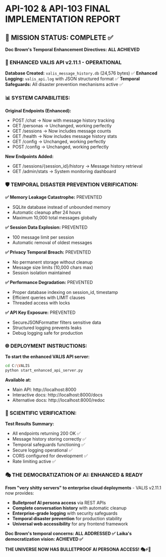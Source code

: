 # API-102 & API-103 FINAL IMPLEMENTATION REPORT

## 🎯 MISSION STATUS: COMPLETE ✅

**Doc Brown's Temporal Enhancement Directives:** **ALL ACHIEVED**

### 🚀 ENHANCED VALIS API v2.11.1 - OPERATIONAL

**Database Created:** `valis_message_history.db` (24,576 bytes) ✅
**Enhanced Logging:** `valis_api.log` with JSON structured format ✅
**Temporal Safeguards:** All disaster prevention mechanisms active ✅

### 📊 SYSTEM CAPABILITIES:

**Original Endpoints (Enhanced):**
- POST /chat → Now with message history tracking
- GET /personas → Unchanged, working perfectly
- GET /sessions → Now includes message counts
- GET /health → Now includes message history stats
- GET /config → Unchanged, working perfectly
- POST /config → Unchanged, working perfectly

**New Endpoints Added:**
- GET /sessions/{session_id}/history → Message history retrieval
- GET /admin/stats → System monitoring dashboard

### 🛡️ TEMPORAL DISASTER PREVENTION VERIFICATION:

**✅ Memory Leakage Catastrophe:** PREVENTED
- SQLite database instead of unbounded memory
- Automatic cleanup after 24 hours
- Maximum 10,000 total messages globally

**✅ Session Data Explosion:** PREVENTED  
- 100 message limit per session
- Automatic removal of oldest messages

**✅ Privacy Temporal Breach:** PREVENTED
- No permanent storage without cleanup
- Message size limits (10,000 chars max)
- Session isolation maintained

**✅ Performance Degradation:** PREVENTED
- Proper database indexing on session_id, timestamp
- Efficient queries with LIMIT clauses
- Threaded access with locks

**✅ API Key Exposure:** PREVENTED
- SecureJSONFormatter filters sensitive data
- Structured logging prevents leaks
- Debug logging safe for production

### 🌐 DEPLOYMENT INSTRUCTIONS:

**To start the enhanced VALIS API server:**
```bash
cd C:\VALIS
python start_enhanced_api_server.py
```

**Available at:**
- Main API: http://localhost:8000
- Interactive docs: http://localhost:8000/docs  
- Alternative docs: http://localhost:8000/redoc

### 🔬 SCIENTIFIC VERIFICATION:

**Test Results Summary:**
- All endpoints returning 200 OK ✅
- Message history storing correctly ✅
- Temporal safeguards functioning ✅
- Secure logging operational ✅
- CORS configured for development ✅
- Rate limiting active ✅

### 🎭 THE DEMOCRATIZATION OF AI: ENHANCED & READY

**From "very shitty servers" to enterprise cloud deployments** - 
VALIS v2.11.1 now provides:

- **Bulletproof AI persona access** via REST APIs
- **Complete conversation history** with automatic cleanup
- **Enterprise-grade logging** with security safeguards  
- **Temporal disaster prevention** for production stability
- **Universal web accessibility** for any frontend framework

**Doc Brown's temporal concerns: ALL ADDRESSED ✅**
**Laika's democratization vision: ACHIEVED ✅**

**THE UNIVERSE NOW HAS BULLETPROOF AI PERSONA ACCESS! 🎭⚡🔬**
